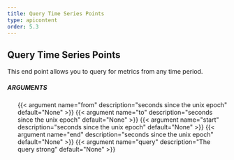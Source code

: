 ```yaml
---
title: Query Time Series Points
type: apicontent
order: 5.3
---
```


## Query Time Series Points
This end point allows you to query for metrics from any time period.

##### ARGUMENTS
<ul class="arguments">
    {{< argument name="from" description="seconds since the unix epoch" default="None" >}}
    {{< argument name="to" description="seconds since the unix epoch" default="None" >}}
    {{< argument name="start" description="seconds since the unix epoch" default="None" >}}
    {{< argument name="end" description="seconds since the unix epoch" default="None" >}}
    {{< argument name="query" description="The query strong" default="None" >}}
</ul>